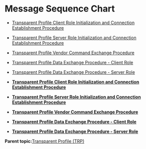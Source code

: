 # Message Sequence Chart

-   [Transparent Profile Client Role Initialization and Connection Establishment Procedure](GUID-35F62F0B-8A12-48B4-8FAA-FA0D0A75A4C6.md)
-   [Transparent Profile Server Role Initialization and Connection Establishment Procedure](GUID-E5883429-56FB-4D1C-BAB6-D1D4D9E8109F.md)
-   [Transparent Profile Vendor Command Exchange Procedure](GUID-6106A3FC-FFB6-48AA-AA0B-C95FC009F182.md)
-   [Transparent Profile Data Exchange Procedure - Client Role](GUID-2DF5C11F-B39C-4A49-8C50-33394C84CB74.md)
-   [Transparent Profile Data Exchange Procedure - Server Role](GUID-CDDC50FD-798C-4ADB-A656-45DB70820E41.md)

-   **[Transparent Profile Client Role Initialization and Connection Establishment Procedure](GUID-35F62F0B-8A12-48B4-8FAA-FA0D0A75A4C6.md)**  

-   **[Transparent Profile Server Role Initialization and Connection Establishment Procedure](GUID-E5883429-56FB-4D1C-BAB6-D1D4D9E8109F.md)**  

-   **[Transparent Profile Vendor Command Exchange Procedure](GUID-6106A3FC-FFB6-48AA-AA0B-C95FC009F182.md)**  

-   **[Transparent Profile Data Exchange Procedure - Client Role](GUID-2DF5C11F-B39C-4A49-8C50-33394C84CB74.md)**  

-   **[Transparent Profile Data Exchange Procedure - Server Role](GUID-CDDC50FD-798C-4ADB-A656-45DB70820E41.md)**  


**Parent topic:**[Transparent Profile \(TRP\)](GUID-79A29BFC-3ADD-4324-A25D-593EBE448371.md)

